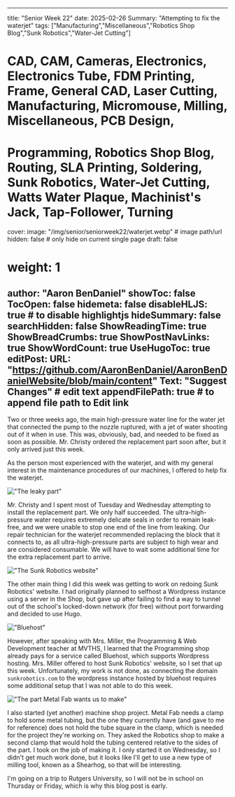 
---
title: "Senior Week 22"
date: 2025-02-26
Summary: "Attempting to fix the waterjet"
tags: ["Manufacturing","Miscellaneous","Robotics Shop Blog","Sunk Robotics","Water-Jet Cutting"]
# CAD, CAM, Cameras, Electronics, Electronics Tube, FDM Printing, Frame, General CAD, Laser Cutting, Manufacturing, Micromouse, Milling, Miscellaneous, PCB Design,
# Programming, Robotics Shop Blog, Routing, SLA Printing, Soldering, Sunk Robotics, Water-Jet Cutting, Watts Water Plaque, Machinist's Jack, Tap-Follower, Turning
cover:
    image: "/img/senior/seniorweek22/waterjet.webp" # image path/url
    hidden: false # only hide on current single page
draft: false

# weight: 1
author: "Aaron BenDaniel"
showToc: false
TocOpen: false
hidemeta: false
disableHLJS: true # to disable highlightjs
hideSummary: false
searchHidden: false
ShowReadingTime: true
ShowBreadCrumbs: true
ShowPostNavLinks: true
ShowWordCount: true
UseHugoToc: true
editPost:
    URL: "https://github.com/AaronBenDaniel/AaronBenDanielWebsite/blob/main/content"
    Text: "Suggest Changes" # edit text
    appendFilePath: true # to append file path to Edit link
---

Two or three weeks ago, the main high-pressure water line for the water jet that connected the pump to the nozzle ruptured, with a jet of water shooting out of it when in use. This was, obviously, bad, and needed to be fixed as soon as possible. Mr. Christy ordered the replacement part soon after, but it only arrived just this week.

As the person most experienced with the waterjet, and with my general interest in the maintenance procedures of our machines, I offered to help fix the waterjet.

!["The leaky part"](/img/senior/seniorweek22/block.webp)

Mr. Christy and I spent most of Tuesday and Wednesday attempting to install the replacement part. We only half succeeded. The ultra-high-pressure water requires extremely delicate seals in order to remain leak-free, and we were unable to stop one end of the line from leaking. Our repair technician for the waterjet recommended replacing the block that it connects to, as all ultra-high-pressure parts are subject to high wear and are considered consumable. We will have to wait some additional time for the extra replacement part to arrive.

!["The Sunk Robotics website"](/img/senior/seniorweek22/website.webp)

The other main thing I did this week was getting to work on redoing Sunk Robotics' website. I had originally planned to selfhost a Wordpress instance using a server in the Shop, but gave up after failing to find a way to tunnel out of the school's locked-down network (for free) without port forwarding and decided to use Hugo.

!["Bluehost"](/img/senior/seniorweek22/bluehost.webp)

However, after speaking with Mrs. Miller, the Programming & Web Development teacher at MVTHS, I learned that the Programming shop already pays for a service called Bluehost, which supports Wordpress hosting. Mrs. Miller offered to host Sunk Robotics' website, so I set that up this week. Unfortunately, my work is not done, as connecting the domain `sunkrobotics.com` to the wordpress instance hosted by bluehost requires some additional setup that I was not able to do this week.

!["The part Metal Fab wants us to make"](/img/senior/seniorweek22/clamp.webp)

I also started (yet another) machine shop project. Metal Fab needs a clamp to hold some metal tubing, but the one they currently have (and gave to me for reference) does not hold the tube square in the clamp, which is needed for the project they're working on. They asked the Robotics shop to make a second clamp that would hold the tubing centered relative to the sides of the part. I took on the job of making it. I only started it on Wednesday, so I didn't get much work done, but it looks like I'll get to use a new type of milling tool, known as a Shearhog, so that will be interesting.

I'm going on a trip to Rutgers University, so I will not be in school on Thursday or Friday, which is why this blog post is early.